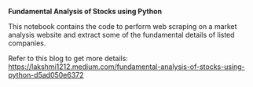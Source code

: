 **Fundamental Analysis of Stocks using Python**

This notebook contains the code to perform web scraping on a market analysis website and extract some of the fundamental details of listed companies.

Refer to this blog to get more details: https://lakshmi1212.medium.com/fundamental-analysis-of-stocks-using-python-d5ad050e6372
